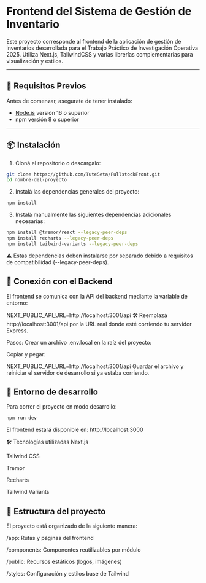 # Frontend del Sistema de Gestión de Inventario

Este proyecto corresponde al frontend de la aplicación de gestión de inventarios desarrollada para el Trabajo Práctico de Investigación Operativa 2025. Utiliza Next.js, TailwindCSS y varias librerías complementarias para visualización y estilos.

---

## 🚀 Requisitos Previos

Antes de comenzar, asegurate de tener instalado:

- [Node.js](https://nodejs.org/) versión 16 o superior
- npm versión 8 o superior

---

## 📦 Instalación

1. Cloná el repositorio o descargalo:

```bash
git clone https://github.com/TuteSeta/FullstockFront.git
cd nombre-del-proyecto
```
2. Instalá las dependencias generales del proyecto:
```bash
npm install
```
3. Instalá manualmente las siguientes dependencias adicionales necesarias:

```bash
npm install @tremor/react --legacy-peer-deps
npm install recharts --legacy-peer-deps
npm install tailwind-variants --legacy-peer-deps
```
⚠️ Estas dependencias deben instalarse por separado debido a requisitos de compatibilidad (--legacy-peer-deps).

## 🔌 Conexión con el Backend
El frontend se comunica con la API del backend mediante la variable de entorno:

NEXT_PUBLIC_API_URL=http://localhost:3001/api
🛠️ Reemplazá http://localhost:3001/api por la URL real donde esté corriendo tu servidor Express.

Pasos:
Crear un archivo .env.local en la raíz del proyecto:

Copiar y pegar:

NEXT_PUBLIC_API_URL=http://localhost:3001/api
Guardar el archivo y reiniciar el servidor de desarrollo si ya estaba corriendo.

## 🧪 Entorno de desarrollo
Para correr el proyecto en modo desarrollo:
```bash
npm run dev
```
El frontend estará disponible en: http://localhost:3000

🛠️ Tecnologías utilizadas
Next.js

Tailwind CSS

Tremor

Recharts

Tailwind Variants

## 📁 Estructura del proyecto
El proyecto está organizado de la siguiente manera:

/app: Rutas y páginas del frontend

/components: Componentes reutilizables por módulo

/public: Recursos estáticos (logos, imágenes)

/styles: Configuración y estilos base de Tailwind

